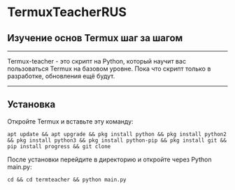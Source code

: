 # TermuxTeacherRUS
## Изучение основ Termux шаг за шагом


------------

Termux-teacher - это скрипт на Python, который  научит вас пользоваться Termux на базовом уровне. Пока что скрипт только в разработке, обновления ещё будут.

------------

## Установка

Откройте Termux и вставьте эту команду:

`apt update && apt upgrade && pkg install python && pkg install python2 && pkg install python3 && pkg install python-pip && pkg install git && pip install progress && git clone `

После установки перейдите в директорию и откройте через Python main.py:

`cd && cd termteacher && python main.py`

